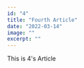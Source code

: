 ```yaml
---
id: "4"
title: "Fourth Article"
date: "2022-03-14"
image: ""
excerpt: ""
---
```


This is 4's Article